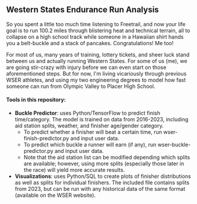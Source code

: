 <h2>Western States Endurance Run Analysis</h2>
So you spent a little too much time listening to Freetrail, and now your life goal is to run 100.2 miles through blistering heat and technical terrain, all to collapse on a high school track while someone in a Hawaiian shirt hands you a belt-buckle and a stack of pancakes. Congratulations! Me too! 

For most of us, many years of training, lottery tickets, and sheer luck stand between us and actually running Western States. For some of us (me), we are going stir-crazy with injury before we can even start on those aforementioned steps. But for now, I'm living vicariously through previous WSER athletes, and using my two engineering degrees to model how fast someone can run from Olympic Valley to Placer High School.

<h4>Tools in this repository:</h4>

<ul>
      <li><b>Buckle Predictor</b>: uses Python/TensorFlow to predict finish time/category. The model is trained on data from 2016-2023, including aid station splits, weather, and finisher age/gender category.
      <ul>
            <li>To predict whether a finisher will beat a certain time, run wser-finish-predictor.py and input user data.</li>
            <li>To predict which buckle a runner will earn (if any), run wser-buckle-predictor.py and input user data.</li>
            <li>Note that the aid station list can be modified depending which splits are available; however, using more splits (especially those later in the race) will yield more accurate results.</li>
      </ul>
      </li>
      <li><b>Visualizations</b>: uses Python/SQL to create plots of finisher distributions as well as splits for individual finishers. The included file contains splits from 2023, but can be run with any historical data of the same format (available on the WSER website).</li>
</ul>
